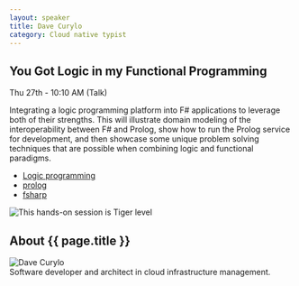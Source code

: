 ```yaml
---
layout: speaker
title: Dave Curylo
category: Cloud native typist
---
```


<div class="row">
    <div class="col-md-6">
        <div class="speaker-talk">
            <div class="section-head">
                <h2 class="header-title">You Got Logic in my Functional Programming</h2>
                    <p class="header-desc">Thu 27th - 10:10 AM (Talk)</p>
            </div>
            <div>
                <p>
                    Integrating a logic programming platform into F# applications to leverage both of their strengths. This will illustrate domain modeling of the interoperability between F# and Prolog, show how to run the Prolog service for development, and then showcase some unique problem solving techniques that are possible when combining logic and functional paradigms.
                </p>
            </div>
            <div>
                <div class="speaker-tag">
                    <ul class="tag">
                        <li><a href="#">Logic programming</a></li>
                        <li><a href="#">prolog</a></li>
                        <li><a href="#">fsharp</a></li>
                    </ul>
                </div>
                <div class="talk-level">
                    <img src="{{ site.baseurl }}public/assets/animals/tiger.png" alt="This hands-on session is Tiger level" />
                </div>	
            </div>
        </div>
    </div>
</div><!-- /.row -->
<div class="row">
    <div class="col-md-12">
        <div class="speaker-about">
            <div class="section-head">
                <h2 class="header-title">About {{ page.title }}</h2>
                <p class="header-desc">
                    <a href="https://twitter.com/i_no_see_pound"><i class="fab fa-twitter"></i></a>
					<a href="https://github.com/ninjarobot"><i class="fab fa-github-alt"></i></a>
                </p>					
            </div>
            <div class="row">
                <div class="col-md-2">
                    <img src="{{ site.baseurl }}public/assets/speakers/2018/dave-curylo.JPG" alt="Dave Curylo" />
                </div>
                <div class="col-md-10">
                    Software developer and architect in cloud infrastructure management.
                </div>
            </div>       
        </div>
    </div>
</div>